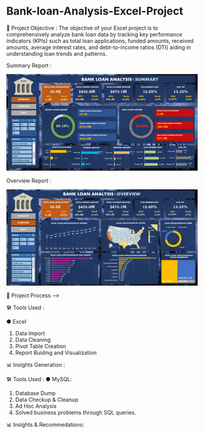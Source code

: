 # Bank-loan-Analysis-Excel-Project
🎯 Project Objective : The objective of your Excel project is to comprehensively analyze bank loan data by tracking key performance indicators (KPIs) such as  total loan applications, funded amounts, received amounts, average interest rates, and debt-to-income ratios (DTI) aiding in understanding loan trends and patterns.

Summary Report :

![See Reports](Summary_Report.png)

Overview Report :

![See Report](Overview_Report.png)

🔧 Project Process -->

🛠️ Tools Used :

● Excel 
1. Data Import
2. Data Cleaning
3. Pivot Table Creation
4. Report Buiding and Visualization

📊 Insights Generation :

🛠️ Tools Used :
● MySQL:
1. Database Dump
2. Data Checkup & Cleanup
3. Ad Hoc Analysis
4. Solved business problems through SQL queries.

📊 Insights & Recommedations: 
